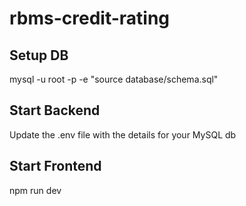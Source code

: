 # rbms-credit-rating
## Setup DB
mysql -u root -p -e "source database/schema.sql"

## Start Backend
Update the .env file with the details for your MySQL db

## Start Frontend
npm run dev
